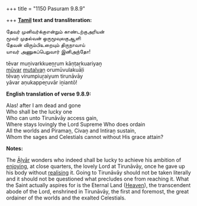 +++
title = "1150 Pasuram 9.8.9"

+++
**[Tamil](/definition/tamil#history "show Tamil definitions") text and transliteration:**

தேவர் முனிவர்க்குஎன்றும் காண்டற்குஅரியன்  
மூவர் முதல்வன் ஒருமூவுலகுஆளி  
தேவன் விரும்பிஉறையும் திருநாவாய்  
யாவர் அணுகப்பெறுவார் இனிஅந்தோ!

tēvar muṉivarkkueṉṟum kāṇṭaṟkuariyaṉ  
[mūvar](/definition/muvar#history "show mūvar definitions") [mutalvaṉ](/definition/mutalva#history "show mutalvaṉ definitions") orumūvulakuāḷi  
tēvaṉ virumpiuṟaiyum tirunāvāy  
yāvar aṇukappeṟuvār iṉiantō!

**English translation of verse 9.8.9:**

Alas! after I am dead and gone  
Who shall be the lucky one  
Who can unto Tirunāvāy access gain,  
Where stays lovingly the Lord Supreme Who does ordain  
All the worlds and Piramaṉ, Civaṉ and Intiraṉ sustain,  
Whom the sages and Celestials cannot without His grace attain?

**Notes:**

The [Āḻvār](/definition/aḻvar#vaishnavism "show Āḻvār definitions") wonders who indeed shall be lucky to achieve his ambition of [enjoying](/definition/enjoying#history "show enjoying definitions"), at close quarters, the lovely Lord at Tirunāvāy, once he gave up his body without [realising](/definition/realising#history "show realising definitions") it. Going to Tirunāvāy should not be taken literally and it should not be questioned what precludes one from reaching it. What the Saint actually aspires for is the Eternal Land ([Heaven](/definition/heaven#history "show Heaven definitions")), the transcendent abode of the Lord, enshrined in Tirunāvāy, the first and foremost, the great ordainer of the worlds and the exalted Celestials.


